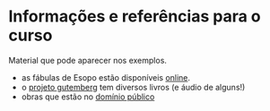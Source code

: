 Informações e referências para o curso
======================================

Material que pode aparecer nos exemplos.

- as fábulas de Esopo estão disponíveis [online][1].
- o [projeto gutemberg][2] tem diversos livros (e áudio de alguns!)
- obras que estão no [domínio público][3]

[1]: https://pt.wikisource.org/wiki/Fabulas_de_Esopo
[2]: http://www.gutenberg.org
[3]: http://www.dominiopublico.gov.br
